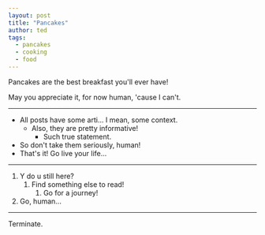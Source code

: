 ```yaml
---
layout: post
title: "Pancakes"
author: ted
tags:
  - pancakes
  - cooking
  - food
---
```


Pancakes are the best breakfast you'll ever have!

May you appreciate it, for now human, 'cause I can't.

***


- All posts have some arti... I mean, some context.
  + Also, they are pretty informative!
    - Such true statement.
- So don't take them seriously, human!
- That's it! Go live your life...

***

1. Y do u still here?
    1. Find something else to read!
        1. Go for a journey!
1. Go, human...


***

Terminate.
